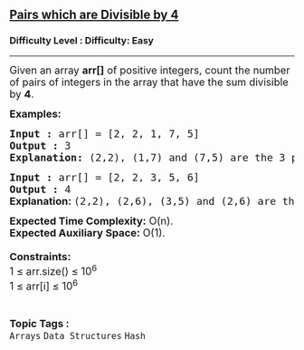 <h2><a href="https://www.geeksforgeeks.org/problems/pairs-which-are-divisible-by-41920/1?page=1&category=Arrays&status=unsolved,attempted&sortBy=accuracy">Pairs which are Divisible by 4</a></h2><h3>Difficulty Level : Difficulty: Easy</h3><hr><div class="problems_problem_content__Xm_eO"><p><span style="font-size: 18px;">Given an array <strong>arr[]</strong> of positive integers, count the number of pairs of integers in the array that have the sum divisible by <strong>4</strong>. </span></p>
<p><span style="font-size: 18px;"><strong>Examples:</strong></span></p>
<pre><span style="font-size: 18px;"><strong>Input :</strong> arr[] = [2, 2, 1, 7, 5]
<strong>Output :</strong> 3
<strong>Explanation: </strong>(2,2), (1,7) and (7,5) are the 3 pairs.
</span></pre>
<pre><span style="font-size: 18px;"><strong>Input :</strong> arr[] = [2, 2, 3, 5, 6]
<strong>Output :</strong> 4<br><strong style="font-family: -apple-system, BlinkMacSystemFont, 'Segoe UI', Roboto, Oxygen, Ubuntu, Cantarell, 'Open Sans', 'Helvetica Neue', sans-serif;">Explanation: </strong>(2,2), (2,6), (3,5) and (2,6) are the 4 pairs.</span></pre>
<p><span style="font-size: 18px;"><strong>Expected Time Complexity:</strong> O(n).<br><strong>Expected Auxiliary Space:</strong>&nbsp;O(1).<br><strong><br>Constraints:<br></strong></span><span style="font-size: 18px;">1 ≤ arr.size() ≤ 10<sup>6<br></sup></span><span style="font-size: 18px;">1 ≤ arr[i] ≤ 10<sup>6</sup></span></p></div><br><p><span style=font-size:18px><strong>Topic Tags : </strong><br><code>Arrays</code>&nbsp;<code>Data Structures</code>&nbsp;<code>Hash</code>&nbsp;
